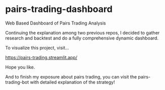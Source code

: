 # pairs-trading-dashboard
Web Based Dashboard of Pairs Trading Analysis
 
Continuing the explanation among two previous repos, I decided to gather research and backtest and do a fully comprehensive dynamic dashboard.
 
To visualize this project, visit...

https://pairs-trading.streamlit.app/

Hope you like.

And to finish my exposure about pairs trading, you can visit the pairs-trading-bot with detailed explanation of the strategy!
